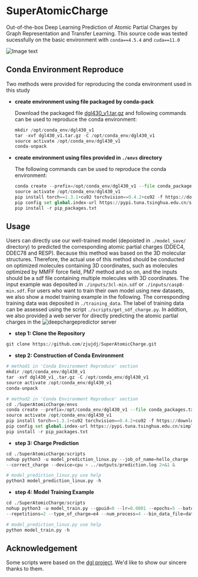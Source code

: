 # SuperAtomicCharge
Out-of-the-box Deep Learning Prediction of Atomic Partial Charges by Graph Representation and Transfer Learning.
This source code was tested sucessfully on the basic environment with `conda==4.5.4` and `cuda==11.0`

![Image text](https://github.com/zjujdj/SuperAtomicCharge/blob/main/fig/sac.png)
## Conda Environment Reproduce
Two methods were provided for reproducing the conda environment used in this study
- **create environment using file packaged by conda-pack**
    
    Download the packaged file [dgl430_v1.tar.gz](https://drive.google.com/file/d/1Rls2ydUSoEjW_rRnvXBzBCcoB4YvcWLQ/view?usp=sharing) 
    and following commands can be used to reproduce the conda environment:
    ```python
    mkdir /opt/conda_env/dgl430_v1
    tar -xvf dgl430_v1.tar.gz -C /opt/conda_env/dgl430_v1
    source activate /opt/conda_env/dgl430_v1
    conda-unpack
    ```
  
- **create environment using files provided in `./envs` directory**
    
    The following commands can be used to reproduce the conda environment:
    ```python
    conda create --prefix=/opt/conda_env/dgl430_v1 --file conda_packages.txt
    source activate /opt/conda_env/dgl430_v1
    pip install torch==1.3.1+cu92 torchvision==0.4.2+cu92 -f https://download.pytorch.org/whl/torch_stable.html
    pip config set global.index-url https://pypi.tuna.tsinghua.edu.cn/simple
    pip install -r pip_packages.txt

    ```
  
## Usage
Users can directly use our well-trained model (depoisted in `./model_save/` directory) to predicted the corresponding 
atomic partial charges (DDEC4, DDEC78 and RESP). Because this method was based on the 3D molecular structures. Therefore, 
the actual use of this method should be conducted  on optimized molecules containing 3D coordinates, such as molecules 
optimized by MMFF force field, PM7 method and so on, and the inputs should  be a sdf file containing multiple molecules 
with 3D coordinates. The input  example was deposited in `./inputs/3cl-min.sdf` or `./inputs/casp8-min.sdf`. For users 
who want to train their own model using new datasets, we also show a model training example in the following. The 
corresponding training data was deposited in `./training_data`. The label of training data can be assessed using the
script `./scripts/get_sdf_charge.py`. In addtion, we also provided a web server for directly predicting the atomic partial 
charges in the ![deepchargepredictor server](http://cadd.zju.edu.cn/deepchargepredictor/)
- **step 1: Clone the Repository**
```python
git clone https://github.com/zjujdj/SuperAtomicCharge.git
```

- **step 2: Construction of Conda Environment**
```python
# method1 in 'Conda Environment Reproduce' section
mkdir /opt/conda_env/dgl430_v1
tar -xvf dgl430_v1_.tar.gz -C /opt/conda_env/dgl430_v1
source activate /opt/conda_env/dgl430_v1
conda-unpack

# method2 in 'Conda Environment Reproduce' section
cd ./SuperAtomicCharge/envs
conda create --prefix=/opt/conda_env/dgl430_v1 --file conda_packages.txt
source activate /opt/conda_env/dgl430_v1
pip install torch==1.3.1+cu92 torchvision==0.4.2+cu92 -f https://download.pytorch.org/whl/torch_stable.html
pip config set global.index-url https://pypi.tuna.tsinghua.edu.cn/simple
pip install -r pip_packages.txt
```

- **step 3: Charge Prediction**
```python
cd ./SuperAtomicCharge/scripts
nohup python3 -u model_prediction_linux.py --job_of_name=hello_charge --type_of_charge=e4 --input_file=3cl-min.sdf 
--correct_charge --device=cpu > ../outputs/prediction.log 2>&1 &

# model_prediction_linux.py use help
python3 model_prediction_linux.py -h
```

- **step 4: Model Training Example**
```python
cd ./SuperAtomicCharge/scripts
nohup python3 -u model_train.py --gpuid=0 --lr=0.0001 --epochs=5 --batch_size=20 --tolerance=0 --patience=3 --l2=0.000001 
--repetitions=2 --type_of_charge=e4 --num_process=4 --bin_data_file=data_e4.bin > ../outputs/training.log 2>&1 &

# model_prediction_linux.py use help
python model_train.py -h
```

## Acknowledgement
Some scripts were based on the [dgl project](https://github.com/awslabs/dgl-lifesci). 
We'd like to show our sincere thanks to them.